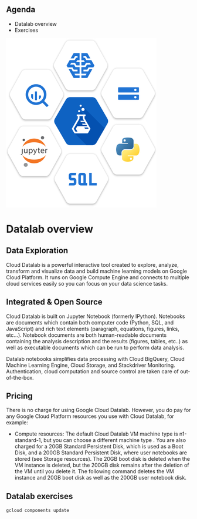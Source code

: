 ## Agenda
- Datalab overview
- Exercises

![Diagram](https://github.com/gft-academy-pl/gcp-ai/blob/master/assets/datalab-integrated.svg)

# Datalab overview
## Data Exploration
Cloud Datalab is a powerful interactive tool created to explore, analyze, transform and visualize data and build machine learning models on Google Cloud Platform. It runs on Google Compute Engine and connects to multiple cloud services easily so you can focus on your data science tasks.
## Integrated & Open Source
Cloud Datalab is built on Jupyter Notebook (formerly IPython). Notebooks are documents which contain both computer code (Python, SQL, and JavaScript) and rich text elements (paragraph, equations, figures, links, etc…). Notebook documents are both human-readable documents containing the analysis description and the results (figures, tables, etc..) as well as executable documents which can be run to perform data analysis.

Datalab notebooks simplifies data processing with Cloud BigQuery, Cloud Machine Learning Engine, Cloud Storage, and Stackdriver Monitoring. Authentication, cloud computation and source control are taken care of out-of-the-box.
## Pricing
There is no charge for using Google Cloud Datalab. However, you do pay for any Google Cloud Platform resources you use with Cloud Datalab, for example:
* Compute resources: The default Cloud Datalab VM machine type is n1-standard-1, but you can choose a different machine type . You are also charged for a 20GB Standard Persistent Disk, which is used as a Boot Disk, and a 200GB Standard Persistent Disk, where user notebooks are stored (see Storage resources). The 20GB boot disk is deleted when the VM instance is deleted, but the 200GB disk remains after the deletion of the VM until you delete it. The following command deletes the VM instance and 20GB boot disk as well as the 200GB user notebook disk.
## Datalab exercises
```
gcloud components update
```
